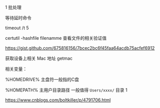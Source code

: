 1
批处理


等待延时命令

timeout /t 5



certutil -hashfile filenamme 查看文件的相关验证值


https://gist.github.com/675816156/7bcec2bc6f45faa64acdb75acfef6912

获取设备上相关 Mac 地址
getmac


相关变量：

%HOMEDRIVE% 主盘符一般指的C盘

%HOMEPATH% 主用户目录路径 一般值得 `Users/xxxx/` 目录
1

https://www.cnblogs.com/boltkiller/p/4791706.html